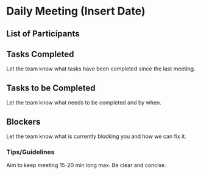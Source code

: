 # Daily Meeting (Insert Date)

## List of Participants

## Tasks Completed 
Let the team know what tasks have been completed since the last meeting.

## Tasks to be Completed
Let the team know what needs to be completed and by when.

## Blockers
Let the team know what is currently blocking you and how we can fix it.


### Tips/Guidelines
Aim to keep meeting 15-20 min long max.
Be clear and concise.

